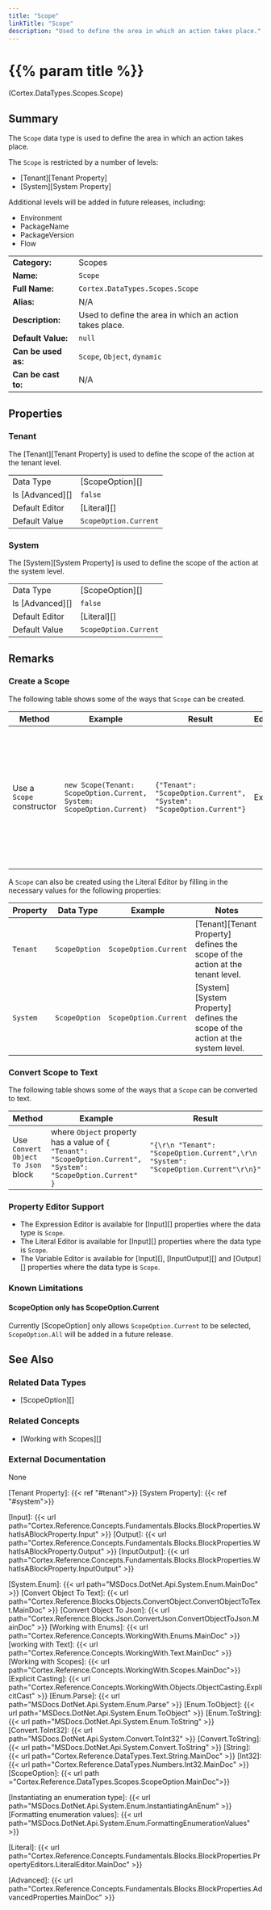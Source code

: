 ```yaml
---
title: "Scope"
linkTitle: "Scope"
description: "Used to define the area in which an action takes place."
---
```


# {{% param title %}}

<p class="namespace">(Cortex.DataTypes.Scopes.Scope)</p>

## Summary

The `Scope` data type is used to define the area in which an action takes place. 

The `Scope` is restricted by a number of levels:

- [Tenant][Tenant Property]
- [System][System Property]

Additional levels will be added in future releases, including:

- Environment
- PackageName
- PackageVersion
- Flow

| | |
|-|-|
| **Category:**          | Scopes                                                  |
| **Name:**              | `Scope`                                |
| **Full Name:**         | `Cortex.DataTypes.Scopes.Scope`         |
| **Alias:**             | N/A                                              |
| **Description:**       | Used to define the area in which an action takes place.|
| **Default Value:**     | `null`                             |
| **Can be used as:**    | `Scope`, `Object`, `dynamic`           |
| **Can be cast to:**    | N/A |

## Properties

### Tenant

The [Tenant][Tenant Property] is used to define the scope of the action at the tenant level.

| | |
|-|-|
| Data Type | [ScopeOption][] |
| Is [Advanced][] | `false` |
| Default Editor | [Literal][] |
| Default Value | `ScopeOption.Current` |

### System

The [System][System Property] is used to define the scope of the action at the system level.

| | |
|-|-|
| Data Type | [ScopeOption][] |
| Is [Advanced][] | `false` |
| Default Editor | [Literal][] |
| Default Value | `ScopeOption.Current` |

## Remarks

### Create a Scope

The following table shows some of the ways that `Scope` can be created.

| Method | Example | Result | Editor&nbsp;Support | Notes |
|-|-|-|-|-|
|Use a `Scope` constructor | `new Scope(Tenant: ScopeOption.Current, System: ScopeOption.Current)` | `{"Tenant": "ScopeOption.Current", "System": "ScopeOption.Current"}`| Expression | Creates a new `Scope` that can be used to restrict an action to the current Tenant and System. |

A `Scope` can also be created using the Literal Editor by filling in the necessary values for the following properties:

| Property | Data Type | Example | Notes |
|-|-|-|-|
| `Tenant` | `ScopeOption` | `ScopeOption.Current` | [Tenant][Tenant Property] defines the scope of the action at the tenant level. |
| `System` | `ScopeOption` | `ScopeOption.Current` | [System][System Property] defines the scope of the action at the system level. |

### Convert Scope to Text

The following table shows some of the ways that a `Scope` can be converted to text.

| Method | Example | Result | Editor&nbsp;Support | Notes |
|-|-|-|-|-|
| Use `Convert Object To Json` block | where `Object` property has a value of `{ "Tenant": "ScopeOption.Current", "System": "ScopeOption.Current" }` | `"{\r\n "Tenant": "ScopeOption.Current",\r\n "System": "ScopeOption.Current"\r\n}"`  | N/A |See [Convert Object To Json][] |

### Property Editor Support

- The Expression Editor is available for [Input][] properties where the data type is `Scope`.
- The Literal Editor is available for [Input][] properties where the data type is `Scope`.
- The Variable Editor is available for [Input][], [InputOutput][] and [Output][] properties where the data type is `Scope`.

### Known Limitations

#### ScopeOption only has ScopeOption.Current

Currently [ScopeOption] only allows `ScopeOption.Current` to be selected, `ScopeOption.All` will be added in a future release.

## See Also

### Related Data Types

- [ScopeOption][]

### Related Concepts

- [Working with Scopes][]

### External Documentation

None

[Tenant Property]: {{< ref "#tenant">}}
[System Property]: {{< ref "#system">}}

[Input]: {{< url path="Cortex.Reference.Concepts.Fundamentals.Blocks.BlockProperties.WhatIsABlockProperty.Input" >}}
[Output]: {{< url path="Cortex.Reference.Concepts.Fundamentals.Blocks.BlockProperties.WhatIsABlockProperty.Output" >}}
[InputOutput]: {{< url path="Cortex.Reference.Concepts.Fundamentals.Blocks.BlockProperties.WhatIsABlockProperty.InputOutput" >}}

[System.Enum]: {{< url path="MSDocs.DotNet.Api.System.Enum.MainDoc" >}}
[Convert Object To Text]: {{< url path="Cortex.Reference.Blocks.Objects.ConvertObject.ConvertObjectToText.MainDoc" >}}
[Convert Object To Json]: {{< url path="Cortex.Reference.Blocks.Json.ConvertJson.ConvertObjectToJson.MainDoc" >}}
[Working with Enums]: {{< url path="Cortex.Reference.Concepts.WorkingWith.Enums.MainDoc" >}}
[working with Text]: {{< url path="Cortex.Reference.Concepts.WorkingWith.Text.MainDoc" >}}
[Working with Scopes]: {{< url path="Cortex.Reference.Concepts.WorkingWith.Scopes.MainDoc">}}
[Explicit Casting]: {{< url path="Cortex.Reference.Concepts.WorkingWith.Objects.ObjectCasting.ExplicitCast" >}}
[Enum.Parse]: {{< url path="MSDocs.DotNet.Api.System.Enum.Parse" >}}
[Enum.ToObject]: {{< url path="MSDocs.DotNet.Api.System.Enum.ToObject" >}}
[Enum.ToString]: {{< url path="MSDocs.DotNet.Api.System.Enum.ToString" >}}
[Convert.ToInt32]: {{< url path="MSDocs.DotNet.Api.System.Convert.ToInt32" >}}
[Convert.ToString]: {{< url path="MSDocs.DotNet.Api.System.Convert.ToString" >}}
[String]: {{< url path="Cortex.Reference.DataTypes.Text.String.MainDoc" >}}
[Int32]: {{< url path="Cortex.Reference.DataTypes.Numbers.Int32.MainDoc" >}}
[ScopeOption]: {{< url path ="Cortex.Reference.DataTypes.Scopes.ScopeOption.MainDoc">}}

[Instantiating an enumeration type]: {{< url path="MSDocs.DotNet.Api.System.Enum.InstantiatingAnEnum" >}}
[Formatting enumeration values]: {{< url path="MSDocs.DotNet.Api.System.Enum.FormattingEnumerationValues" >}}

[Literal]: {{< url path="Cortex.Reference.Concepts.Fundamentals.Blocks.BlockProperties.PropertyEditors.LiteralEditor.MainDoc" >}}

[Advanced]: {{< url path="Cortex.Reference.Concepts.Fundamentals.Blocks.BlockProperties.AdvancedProperties.MainDoc" >}}